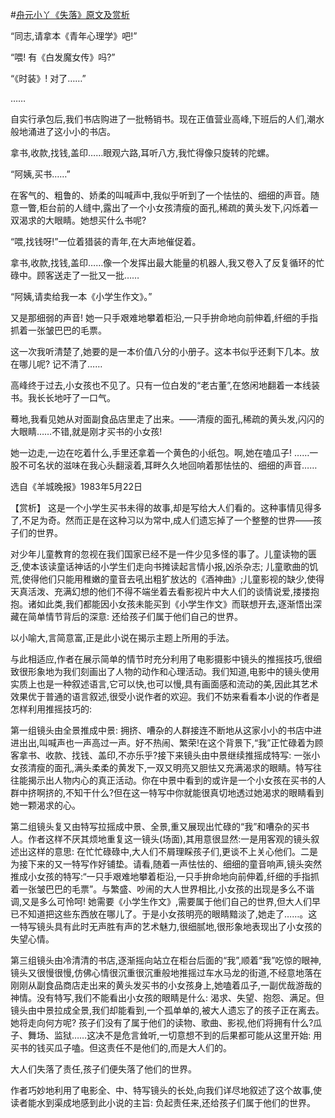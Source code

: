 #[舟元小丫《失落》原文及赏析](https://www.vrrw.net/wx/15278.html)

“同志,请拿本《青年心理学》吧!”

“喂! 有《白发魔女传》吗?”

“《时装》! 对了……”

……

自实行承包后,我们书店购进了一批畅销书。现在正值营业高峰,下班后的人们,潮水般地涌进了这小小的书店。

拿书,收款,找钱,盖印……眼观六路,耳听八方,我忙得像只旋转的陀螺。

“阿姨,买书……”

在客气的、粗鲁的、娇柔的叫喊声中,我似乎听到了一个怯怯的、细细的声音。随意一瞥,柜台前的人缝中,露出了一个小女孩清瘦的面孔,稀疏的黄头发下,闪烁着一双渴求的大眼睛。她想买什么书呢?

“喂,找钱呀!”一位着猎装的青年,在大声地催促着。

拿书,收款,找钱,盖印……像一个发挥出最大能量的机器人,我又卷入了反复循环的忙碌中。顾客送走了一批又一批……

“阿姨,请卖给我一本《小学生作文》。”

又是那细弱的声音! 她一只手艰难地攀着柜沿,一只手拚命地向前伸着,纤细的手指抓着一张皱巴巴的毛票。

这一次我听清楚了,她要的是一本价值八分的小册子。这本书似乎还剩下几本。放在哪儿呢? 记不清了……

高峰终于过去,小女孩也不见了。只有一位白发的“老古董”,在悠闲地翻着一本线装书。我长长地吁了一口气。

蓦地,我看见她从对面副食品店里走了出来。——清瘦的面孔,稀疏的黄头发,闪闪的大眼睛……不错,就是刚才买书的小女孩!

她一边走,一边在吃着什么,手里还拿着一个黄色的小纸包。啊,她在嗑瓜子! ……一股不可名状的滋味在我心头翻滚着,耳畔久久地回响着那怯怯的、细细的声音……

选自《羊城晚报》1983年5月22日



【赏析】 这是一个小学生买书未得的故事,却是写给大人们看的。这种事情见得多了,不足为奇。然而正是在这种习以为常中,成人们遗忘掉了一个整整的世界——孩子们的世界。

对少年儿童教育的忽视在我们国家已经不是一件少见多怪的事了。儿童读物的匮乏,使本该读童话神话的小学生们走向书摊读起言情小报,凶杀杂志; 儿童歌曲的饥荒,使得他们只能用稚嫩的童音去吼出粗犷放达的《酒神曲》;儿童影视的缺少,使得天真活泼、充满幻想的他们不得不端坐着去看影视片中大人们的谈情说爱,搂搂抱抱。诸如此类,我们都能因小女孩未能买到《小学生作文》而联想开去,逐渐悟出深藏在简单情节背后的深意: 还给孩子们属于他们自己的世界。

以小喻大,言简意富,正是此小说在揭示主题上所用的手法。

与此相适应,作者在展示简单的情节时充分利用了电影摄影中镜头的推摇技巧,很细致很形象地为我们刻画出了人物的动作和心理活动。我们知道,电影中的镜头使用实质上也是一种叙述语言,它可以快,也可以慢,具有画面感和流动的美,因此其艺术效果优于普通的语言叙述,很受小说作者的欢迎。我们不妨来看看本小说的作者是怎样利用推摇技巧的:

第一组镜头由全景推成中景: 拥挤、嘈杂的人群接连不断地从这家小小的书店中进进出出,叫喊声也一声高过一声。好不热闹、繁荣!在这个背景下,“我”正忙碌着为顾客拿书、收款、找钱、盖印,不亦乐乎?接下来镜头由中景继续推摇成特写: 一张小女孩清瘦的面孔,满头柔柔的黄发下,一双又明亮又胆怯又充满渴求的眼睛。特写往往能揭示出人物内心的真正活动。你在中景中看到的或许是一个小女孩在买书的人群中挤啊挤的,不知干什么?但在这一特写中你就能很真切地透过她渴求的眼睛看到她一颗渴求的心。

第二组镜头复又由特写拉摇成中景、全景,重又展现出忙碌的“我”和嘈杂的买书人。作者这样不厌其烦地重复这一镜头(场面),其用意很显然:一是用客观的镜头叙述出这样的意思: 在忙忙碌碌中,大人们不屑理睬孩子们,更谈不上关心他们。二是为接下来的又一特写作好铺垫。请看,随着一声怯怯的、细细的童音响声,镜头突然推成小女孩的特写:“一只手艰难地攀着柜沿,一只手拚命地向前伸着,纤细的手指抓着一张皱巴巴的毛票”。与繁盛、吵闹的大人世界相比,小女孩的出现是多么不谐调,又是多么可怜呵! 她需要《小学生作文》,需要属于他们自己的世界,但大人们早已不知道把这些东西放在哪儿了。于是小女孩明亮的眼睛黯淡了,她走了……。这一特写镜头具有此时无声胜有声的艺术魅力,很细腻地,很形象地表现出了小女孩的失望心情。

第三组镜头由冷清清的书店,逐渐摇向站立在柜台后面的“我”,顺着“我”吃惊的眼神,镜头又很慢很慢,仿佛心情很沉重很沉重般地推摇过车水马龙的街道,不经意地落在刚刚从副食品商店走出来的黄头发买书的小女孩身上,她嗑着瓜子,一副优哉游哉的神情。没有特写,我们不能看出小女孩的眼睛是什么: 渴求、失望、抱怨、满足。但镜头由中景拉成全景,我们却能看到,一个孤单单的,被大人遗忘了的孩子正在离去。她将走向何方呢? 孩子们没有了属于他们的读物、歌曲、影视,他们将拥有什么?瓜子、舞场、监狱……这决不是危言耸听,一切意想不到的后果都可能从这里开始: 用买书的钱买瓜子嗑。但这责任不是他们的,而是大人们的。

大人们失落了责任,孩子们便失落了他们的世界。

作者巧妙地利用了电影全、中、特写镜头的长处,向我们详尽地叙述了这个故事,使读者能水到渠成地感到此小说的主旨: 负起责任来,还给孩子们属于他们的世界。

